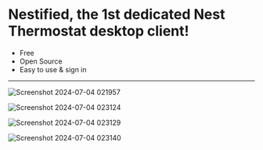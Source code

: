 # Nestified, the 1st dedicated Nest Thermostat desktop client!

- Free
- Open Source
- Easy to use & sign in

---

![Screenshot 2024-07-04 021957](https://github.com/colebolebole/Nestified/assets/88512222/11a3abd2-34cd-4603-9753-7e9a706081b4)

![Screenshot 2024-07-04 023124](https://github.com/colebolebole/Nestified/assets/88512222/88fc9c30-62dc-4ffb-9033-9bb798e66d56)

![Screenshot 2024-07-04 023129](https://github.com/colebolebole/Nestified/assets/88512222/57681a22-2852-4710-b9db-0dc0f4c7d839)

![Screenshot 2024-07-04 023140](https://github.com/colebolebole/Nestified/assets/88512222/35399364-387e-49b7-b148-739a80d325f9)
